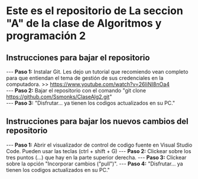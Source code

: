 ﻿# Este es el repositorio de La seccion "A" de la clase de Algoritmos y programación 2

## Instrucciones para bajar el repositorio

--- **Paso 1:** Instalar Git. Les dejo un tutorial que recomiendo vean completo para que entiendan el tema de gestión de sus credenciales en la computadora. >> https://www.youtube.com/watch?v=26IiNI8nOa4 <br />
--- **Paso 2:** Bajar el repositorio con el comando "git clone https://github.com/Ssmonks/ClaseAlg2.git" <br />
--- **Paso 3:** "Disfrutar... ya tienen los codigos actualizados en su PC." <br />

## Instrucciones para bajar los nuevos cambios del repositorio

--- **Paso 1:** Abrir el visualizador de control de codigo fuente en Visual Studio Code. Pueden usar las teclas (ctrl + shift + G)
--- **Paso 2:** Clickear sobre los tres puntos (...) que hay en la parte superior derecha.
--- **Paso 3:** Clickear sobre la opción "Incorporar cambios ("pull")".
--- **Paso 4:** "Disfrutar... ya tienen los codigos actualizados en su PC." <br />
